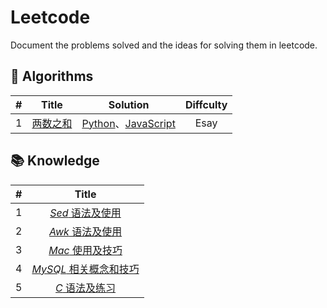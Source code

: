 # Leetcode

Document the problems solved and the ideas for solving them in leetcode.

## 🦠 Algorithms

|  #   |                         Title                         |                           Solution                           | Diffculty |
| :--: | :---------------------------------------------------: | :----------------------------------------------------------: | :-------: |
|  1   | [两数之和](https://leetcode-cn.com/problems/two-sum/) | [Python](./algorithms/python/twoSum/twoSum.py)、[JavaScript](./algorithms/js/twoSum/twoSum.js) |   Esay    |

## 📚 Knowledge

|  #   |                    Title                    |
| :--: | :-----------------------------------------: |
|  1   |     [*Sed* 语法及使用](./Sed/README.md)     |
|  2   |     [*Awk* 语法及使用](./Awk/README.md)     |
|  3   |     [*Mac* 使用及技巧](./Mac/README.md)     |
|  4   | [*MySQL* 相关概念和技巧](./MySQL/README.md) |
|  5   |       [*C* 语法及练习](./C/README.md)       |

